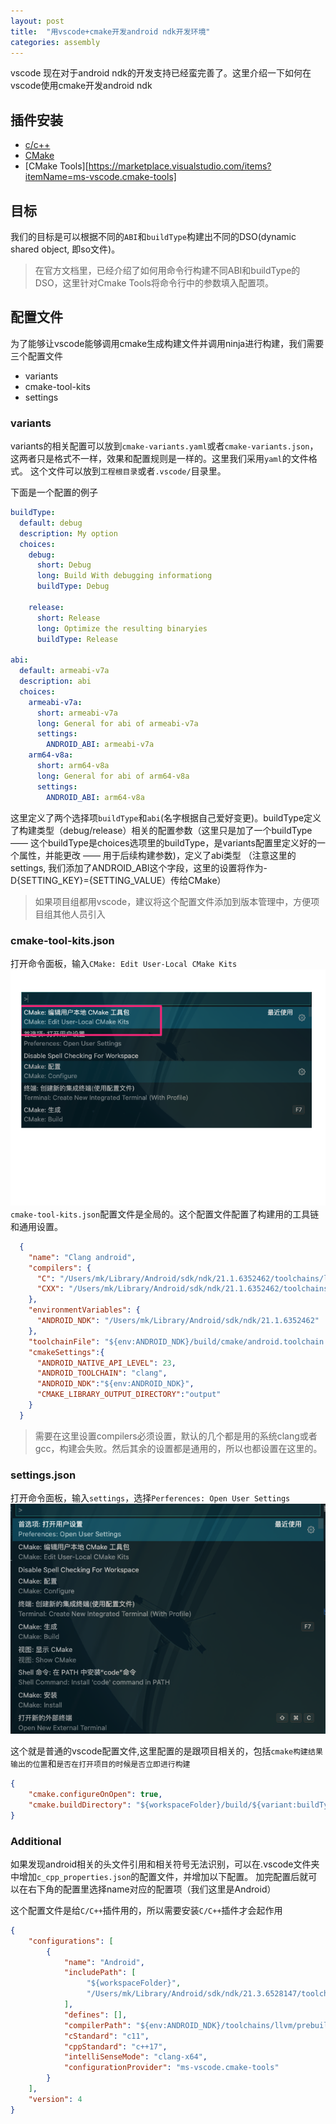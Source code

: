 ```yaml
---
layout: post
title:  "用vscode+cmake开发android ndk开发环境"
categories: assembly
---
```


vscode 现在对于android ndk的开发支持已经蛮完善了。这里介绍一下如何在vscode使用cmake开发android ndk

## 插件安装

- [c/c++](https://marketplace.visualstudio.com/items?itemName=ms-vscode.cpptools)
- [CMake](https://marketplace.visualstudio.com/items?itemName=twxs.cmake)
- [CMake Tools][https://marketplace.visualstudio.com/items?itemName=ms-vscode.cmake-tools]

## 目标

我们的目标是可以根据不同的`ABI`和`buildType`构建出不同的DSO(dynamic shared object, 即so文件)。
> 在官方文档里，已经介绍了如何用命令行构建不同ABI和buildType的DSO，这里针对Cmake Tools将命令行中的参数填入配置项。

## 配置文件

为了能够让vscode能够调用cmake生成构建文件并调用ninja进行构建，我们需要三个配置文件

- variants
- cmake-tool-kits
- settings

### variants
variants的相关配置可以放到`cmake-variants.yaml`或者`cmake-variants.json`，这两者只是格式不一样，效果和配置规则是一样的。这里我们采用`yaml`的文件格式。 这个文件可以放到`工程根目录`或者`.vscode/`目录里。

下面是一个配置的例子
```yaml
buildType:
  default: debug
  description: My option
  choices:
    debug:
      short: Debug
      long: Build With debugging informationg
      buildType: Debug

    release:
      short: Release
      long: Optimize the resulting binaryies
      buildType: Release

abi:
  default: armeabi-v7a
  description: abi
  choices:
    armeabi-v7a:
      short: armeabi-v7a
      long: General for abi of armeabi-v7a
      settings:
        ANDROID_ABI: armeabi-v7a
    arm64-v8a:
      short: arm64-v8a
      long: General for abi of arm64-v8a
      settings:
        ANDROID_ABI: arm64-v8a
```

这里定义了两个选择项`buildType`和`abi`(名字根据自己爱好变更)。buildType定义了构建类型（debug/release）相关的配置参数（这里只是加了一个buildType —— 这个buildType是choices选项里的buildType，是variants配置里定义好的一个属性，并能更改 —— 用于后续构建参数)，定义了abi类型
（注意这里的settings, 我们添加了ANDROID_ABI这个字段，这里的设置将作为-D{SETTING_KEY}={SETTING_VALUE）传给CMake）

> 如果项目组都用vscode，建议将这个配置文件添加到版本管理中，方便项目组其他人员引入

### cmake-tool-kits.json
打开命令面板，输入`CMake: Edit User-Local CMake Kits`
![](assets/image/cmake-setting-cmake-tool-kits.png)
`cmake-tool-kits.json`配置文件是全局的。这个配置文件配置了构建用的工具链和通用设置。
```json
  {
    "name": "Clang android",
    "compilers": {
      "C": "/Users/mk/Library/Android/sdk/ndk/21.1.6352462/toolchains/llvm/prebuilt/darwin-x86_64/bin/clang",
      "CXX": "/Users/mk/Library/Android/sdk/ndk/21.1.6352462/toolchains/llvm/prebuilt/darwin-x86_64/bin/clang++"
    },
    "environmentVariables": {
      "ANDROID_NDK": "/Users/mk/Library/Android/sdk/ndk/21.1.6352462"
    },
    "toolchainFile": "${env:ANDROID_NDK}/build/cmake/android.toolchain.cmake",
    "cmakeSettings":{
      "ANDROID_NATIVE_API_LEVEL": 23,
      "ANDROID_TOOLCHAIN": "clang",
      "ANDROID_NDK":"${env:ANDROID_NDK}",
      "CMAKE_LIBRARY_OUTPUT_DIRECTORY":"output"
    }
  }
```
> 需要在这里设置compilers必须设置，默认的几个都是用的系统clang或者gcc，构建会失败。然后其余的设置都是通用的，所以也都设置在这里的。


### settings.json
打开命令面板，输入`settings`，选择`Perferences: Open User Settings`
![](assets/image/cmake-settings.png)

这个就是普通的vscode配置文件,这里配置的是跟项目相关的，包括`cmake构建结果输出的位置`和`是否在打开项目的时候是否立即进行构建`


```json
{
    "cmake.configureOnOpen": true,
    "cmake.buildDirectory": "${workspaceFolder}/build/${variant:buildType}/${variant:abi}"
}
```

### Additional
如果发现android相关的头文件引用和相关符号无法识别，可以在.vscode文件夹中增加`c_cpp_properties.json`的配置文件，并增加以下配置。
加完配置后就可以在右下角的配置里选择name对应的配置项（我们这里是Android）

这个配置文件是给`C/C++`插件用的，所以需要安装`C/C++`插件才会起作用

```json
{
    "configurations": [
        {
            "name": "Android",
            "includePath": [
                 "${workspaceFolder}",
                 "/Users/mk/Library/Android/sdk/ndk/21.3.6528147/toolchains/llvm/prebuilt/darwin-x86_64/sysroot/usr/include/aarch64-linux-android/**"
            ],
            "defines": [],
            "compilerPath": "${env:ANDROID_NDK}/toolchains/llvm/prebuilt/darwin-x86_64/bin/clang++",
            "cStandard": "c11",
            "cppStandard": "c++17",
            "intelliSenseMode": "clang-x64",
            "configurationProvider": "ms-vscode.cmake-tools"
        }
    ],
    "version": 4
}
```




